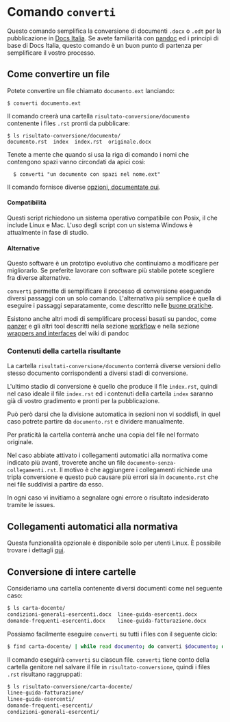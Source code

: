 
# Comando `converti`

Questo comando semplifica la conversione di documenti `.docx` o `.odt`
per la pubblicazione in [Docs Italia](http://docs.italia.it/). Se
avete familiarità con [pandoc](pandoc.org) ed i principi di base di
Docs Italia, questo comando è un buon punto di partenza per
semplificare il vostro processo.

## Come convertire un file

Potete convertire un file chiamato `documento.ext` lanciando:

    $ converti documento.ext

Il comando creerà una cartella `risultato-conversione/documento`
contenente i files `.rst` pronti da pubblicare:

    $ ls risultato-conversione/documento/
    documento.rst  index  index.rst  originale.docx

Tenete a mente che quando si usa la riga di comando i nomi che
contengono spazi vanno circondati da apici così:

      $ converti "un documento con spazi nel nome.ext"

Il comando fornisce diverse [opzioni, documentate
qui](converti-opzioni.md).

#### Compatibilità

Questi script richiedono un sistema operativo compatibile con Posix,
il che include Linux e Mac. L'uso degli script con un sistema Windows
è attualmente in fase di studio. 

#### Alternative

Questo software è un prototipo evolutivo che continuiamo a modificare
per migliorarlo. Se preferite lavorare con software più stabile potete
scegliere fra diverse alternative.

`converti` permette di semplificare il processo di conversione
eseguendo diversi passaggi con un solo comando. L'alternativa più
semplice è quella di eseguire i passaggi separatamente, come descritto
nelle [buone pratiche](../buone-pratiche.md).

Esistono anche altri modi di semplificare processi basati su pandoc,
come [panzer](https://github.com/msprev/panzer) e gli altri tool
descritti nella sezione
[workflow](https://github.com/jgm/pandoc/wiki/Pandoc-Extras#workflow)
e nella sezione [wrappers and
interfaces](https://github.com/jgm/pandoc/wiki/Pandoc-wrappers-and-interfaces)
del wiki di pandoc

### Contenuti della cartella risultante

La cartella `risultati-conversione/documento` conterrà diverse
versioni dello stesso documento corrispondenti a diversi stadi di
conversione.

L'ultimo stadio di conversione è quello che produce il file
`index.rst`, quindi nel caso ideale il file `index.rst` ed i contenuti
della cartella `index` saranno già di vostro gradimento e pronti per
la pubblicazione.

Può però darsi che la divisione automatica in sezioni non vi soddisfi,
in quel caso potrete partire da `documento.rst` e dividere
manualmente.

Per praticità la cartella conterrà anche una copia del file nel
formato originale.

Nel caso abbiate attivato i collegamenti automatici alla normativa
come indicato più avanti, troverete anche un file
`documento-senza-collegamenti.rst`. Il motivo è che aggiungere i
collegamenti richiede una tripla conversione e questo può causare più
errori sia in `documento.rst` che nei file suddivisi a partire da
esso.

In ogni caso vi invitiamo a segnalare ogni errore o risultato
indesiderato tramite le issues.

## Collegamenti automatici alla normativa

Questa funzionalità opzionale è disponibile solo per utenti Linux. È possibile
trovare i dettagli
[qui](../link-normattiva.md).

## Conversione di intere cartelle

Consideriamo una cartella contenente diversi documenti come nel seguente caso:

```bash
$ ls carta-docente/
condizioni-generali-esercenti.docx  linee-guida-esercenti.docx
domande-frequenti-esercenti.docx    linee-guida-fatturazione.docx
```

Possiamo facilmente eseguire `converti` su tutti i files con il
seguente ciclo:

```bash
$ find carta-docente/ | while read documento; do converti $documento; done
```

Il comando eseguirà `converti` su ciascun file. `converti` tiene conto
della cartella genitore nel salvare il file in
`risultato-conversione`, quindi i files `.rst` risultano raggruppati:

```bash
$ ls risultato-conversione/carta-docente/
linee-guida-fatturazione/
linee-guida-esercenti/
domande-frequenti-esercenti/
condizioni-generali-esercenti/
```
